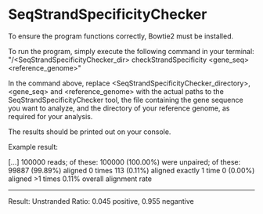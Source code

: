 # SeqStrandSpecificityChecker

To ensure the program functions correctly, Bowtie2 must be installed.

To run the program, simply execute the following command in your terminal:
"/<SeqStrandSpecificityChecker_dir> checkStrandSpecificity <gene_seq> <reference_genome>"

In the command above, replace <SeqStrandSpecificityChecker_directory>, <gene_seq> and <reference_genome> with
the actual paths to the SeqStrandSpecificityChecker tool, the file containing the gene sequence you want to
analyze, and the directory of your reference genome, as required for your analysis.

The results should be printed out on your console.

Example result:

[...]
100000 reads; of these:
  100000 (100.00%) were unpaired; of these:
    99887 (99.89%) aligned 0 times
    113 (0.11%) aligned exactly 1 time
    0 (0.00%) aligned >1 times
0.11% overall alignment rate
_________________________

Result: Unstranded
Ratio: 0.045 positive, 0.955 negantive
